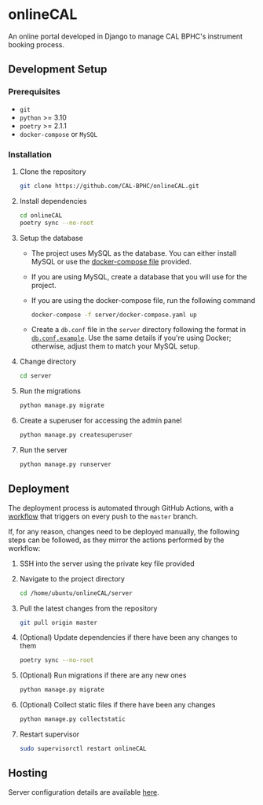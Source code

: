 # onlineCAL

An online portal developed in Django to manage CAL BPHC's instrument booking process.

## Development Setup

### Prerequisites

- `git`
- `python` >= 3.10
- `poetry` >= 2.1.1
- `docker-compose` or `MySQL`

### Installation

1. Clone the repository

   ```bash
   git clone https://github.com/CAL-BPHC/onlineCAL.git
   ```

2. Install dependencies

   ```bash
   cd onlineCAL
   poetry sync --no-root
   ```

3. Setup the database

   - The project uses MySQL as the database. You can either install MySQL or use the [docker-compose file](server/docker-compose.yaml) provided.

   - If you are using MySQL, create a database that you will use for the project.

   - If you are using the docker-compose file, run the following command

     ```bash
     docker-compose -f server/docker-compose.yaml up
     ```

   - Create a `db.conf` file in the `server` directory following the format in [`db.conf.example`](server/db.conf.example). Use the same details if you're using Docker; otherwise, adjust them to match your MySQL setup.

4. Change directory

   ```bash
   cd server
   ```

5. Run the migrations

   ```bash
   python manage.py migrate
   ```

6. Create a superuser for accessing the admin panel

   ```bash
   python manage.py createsuperuser
   ```

7. Run the server

   ```bash
   python manage.py runserver
   ```

## Deployment

The deployment process is automated through GitHub Actions, with a [workflow](.github/workflows/deploy.yml) that triggers on every push to the `master` branch.

If, for any reason, changes need to be deployed manually, the following steps can be followed, as they mirror the actions performed by the workflow:

1. SSH into the server using the private key file provided
2. Navigate to the project directory

   ```bash
   cd /home/ubuntu/onlineCAL/server
   ```

3. Pull the latest changes from the repository

   ```bash
   git pull origin master
   ```

4. (Optional) Update dependencies if there have been any changes to them

   ```bash
   poetry sync --no-root
   ```

5. (Optional) Run migrations if there are any new ones

   ```bash
   python manage.py migrate
   ```

6. (Optional) Collect static files if there have been any changes

   ```bash
   python manage.py collectstatic
   ```

7. Restart supervisor

   ```bash
   sudo supervisorctl restart onlineCAL
   ```

## Hosting

Server configuration details are available [here](https://drive.google.com/drive/folders/1E3XOwm7TdjcMoLt7LjvtM0ODzSZpveAT?usp=sharing).
